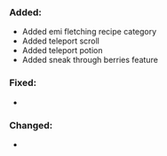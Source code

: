 ### Added:
- Added emi fletching recipe category
- Added teleport scroll
- Added teleport potion
- Added sneak through berries feature
### Fixed:
- 
### Changed:
- 